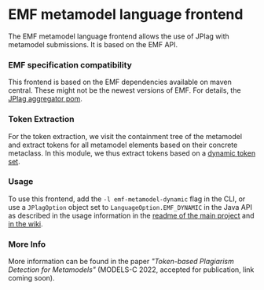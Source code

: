 # EMF metamodel language frontend
The EMF metamodel language frontend allows the use of JPlag with metamodel submissions.
It is based on the EMF API.

### EMF specification compatibility
This frontend is based on the EMF dependencies available on maven central. These might not be the newest versions of EMF. For details, the [JPlag aggregator pom](https://github.com/jplag/JPlag/blob/263e85e544152cc8b0caa3399127debb7a458746/pom.xml#L84-L86).

### Token Extraction
For the token extraction, we visit the containment tree of the metamodel and extract tokens for all metamodel elements based on their concrete metaclass. In this module, we thus extract tokens based on a [dynamic token set](https://github.com/jplag/JPlag/blob/263e85e544152cc8b0caa3399127debb7a458746/jplag.frontend.emf-metamodel-dynamic/src/main/java/de/jplag/emf/dynamic/DynamicMetamodelTokenConstants.java).

### Usage
To use this frontend, add the `-l emf-metamodel-dynamic` flag in the CLI, or use a `JPlagOption` object set to `LanguageOption.EMF_DYNAMIC` in the Java API as described in the usage information in the [readme of the main project](https://github.com/jplag/JPlag#usage) and [in the wiki](https://github.com/jplag/JPlag/wiki/1.-How-to-Use-JPlag).

### More Info
More information can be found in the paper *"Token-based Plagiarism Detection for Metamodels"* (MODELS-C 2022, accepted for publication, link coming soon). 